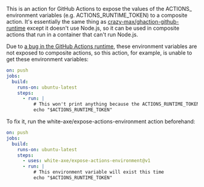 This is an action for GitHub Actions to expose the values of the ACTIONS_ environment variables (e.g. ACTIONS_RUNTIME_TOKEN) to a composite action. It's essentially the same thing as [crazy-max/ghaction-github-runtime](https://github.com/crazy-max/ghaction-github-runtime) except it doesn't use Node.js, so it can be used in composite actions that run in a container that can't run Node.js.

Due to [a bug in the GitHub Actions runtime](https://github.com/actions/runner/issues/3046), these environment variables are not exposed to composite actions, so this action, for example, is unable to get these environment variables:

```yaml
on: push
jobs:
  build:
    runs-on: ubuntu-latest
    steps:
      - run: |
          # This won't print anything because the ACTIONS_RUNTIME_TOKEN environment variable isn't exposed
          echo "$ACTIONS_RUNTIME_TOKEN"
```

To fix it, run the white-axe/expose-actions-environment action beforehand:

```yaml
on: push
jobs:
  build:
    runs-on: ubuntu-latest
    steps:
      - uses: white-axe/expose-actions-environment@v1
      - run: |
          # This environment variable will exist this time
          echo "$ACTIONS_RUNTIME_TOKEN"
```
